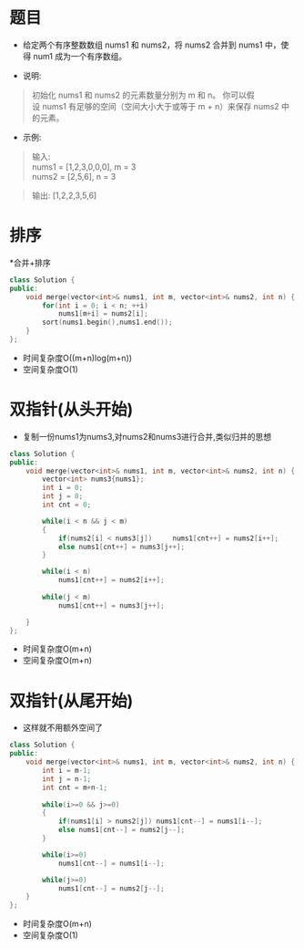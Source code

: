 # 题目
* 给定两个有序整数数组 nums1 和 nums2，将 nums2 合并到 nums1 中，使得 num1 成为一个有序数组。

* 说明:

>初始化 nums1 和 nums2 的元素数量分别为 m 和 n。
你可以假设 nums1 有足够的空间（空间大小大于或等于 m + n）来保存 nums2 中的元素。

* 示例:

> 输入:  
> nums1 = [1,2,3,0,0,0], m = 3  
> nums2 = [2,5,6],       n = 3  

> 输出: [1,2,2,3,5,6]

# 排序
*合并+排序
```cpp
class Solution {
public:
    void merge(vector<int>& nums1, int m, vector<int>& nums2, int n) {
        for(int i = 0; i < n; ++i)
            nums1[m+i] = nums2[i];
        sort(nums1.begin(),nums1.end());
    }
};
```
* 时间复杂度O((m+n)log(m+n))
* 空间复杂度O(1)

# 双指针(从头开始)
* 复制一份nums1为nums3,对nums2和nums3进行合并,类似归并的思想
```cpp
class Solution {
public:
    void merge(vector<int>& nums1, int m, vector<int>& nums2, int n) {
        vector<int> nums3{nums1};
        int i = 0;
        int j = 0;
        int cnt = 0;

        while(i < n && j < m)
        {
            if(nums2[i] < nums3[j])     nums1[cnt++] = nums2[i++];
            else nums1[cnt++] = nums3[j++];
        }

        while(i < n)
            nums1[cnt++] = nums2[i++];
        
        while(j < m)
            nums1[cnt++] = nums3[j++];

    }
};
```
* 时间复杂度O(m+n)
* 空间复杂度O(m+n)

# 双指针(从尾开始)
* 这样就不用额外空间了
```cpp
class Solution {
public:
    void merge(vector<int>& nums1, int m, vector<int>& nums2, int n) {
        int i = m-1;
        int j = n-1;
        int cnt = m+n-1;
        
        while(i>=0 && j>=0)
        {
            if(nums1[i] > nums2[j]) nums1[cnt--] = nums1[i--];
            else nums1[cnt--] = nums2[j--];
        }

        while(i>=0)
            nums1[cnt--] = nums1[i--];

        while(j>=0)
            nums1[cnt--] = nums2[j--];
    }
};
```
* 时间复杂度O(m+n)
* 空间复杂度O(1)
